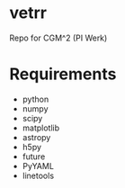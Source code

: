 # vetrr
Repo for CGM^2 (PI Werk)

# Requirements


* python
* numpy
* scipy
* matplotlib
* astropy
* h5py
* future
* PyYAML
* linetools
